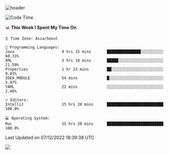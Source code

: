 ![header](https://capsule-render.vercel.app/api?type=Egg&color=timeAuto&height=300&section=header&text=PoPo&fontSize=90&animation=fadeIn)

  <!--START_SECTION:waka-->
![Code Time](http://img.shields.io/badge/Code%20Time-328%20hrs%2050%20mins-blue)

📊 **This Week I Spent My Time On** 

```text
⌚︎ Time Zone: Asia/Seoul

💬 Programming Languages: 
Java                     9 hrs 15 mins       ███████████████░░░░░░░░░░   60.31% 
XML                      3 hrs 18 mins       █████░░░░░░░░░░░░░░░░░░░░   21.59% 
Properties               1 hr 23 mins        ██░░░░░░░░░░░░░░░░░░░░░░░   9.03% 
IDEA_MODULE              54 mins             █░░░░░░░░░░░░░░░░░░░░░░░░   5.97% 
YAML                     22 mins             ░░░░░░░░░░░░░░░░░░░░░░░░░   2.46%

🔥 Editors: 
IntelliJ                 15 hrs 20 mins      █████████████████████████   100.0%

💻 Operating System: 
Mac                      15 hrs 20 mins      █████████████████████████   100.0%

```


 Last Updated on 07/12/2022 18:39:38 UTC
<!--END_SECTION:waka-->



<img src="https://capsule-render.vercel.app/api?type=Egg&color=timeAuto&height=300&section=footer&text=PoPo&fontSize=90&animation=fadeIn&reversal=true" />

